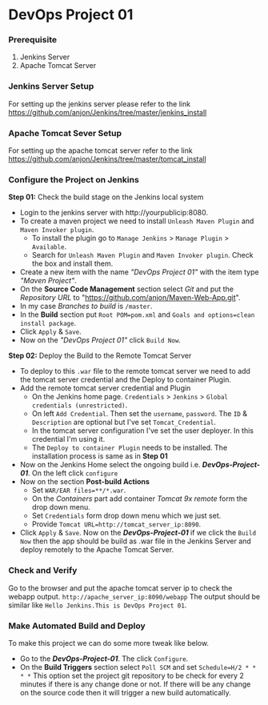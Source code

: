 # DevOps Project 01

### Prerequisite
1. Jenkins Server
2. Apache Tomcat Server

### Jenkins Server Setup
For setting up the jenkins server please refer to the link https://github.com/anjon/Jenkins/tree/master/jenkins_install

### Apache Tomcat Sever Setup
For setting up the apache tomcat server refer to the link https://github.com/anjon/Jenkins/tree/master/tomcat_install

### Configure the Project on Jenkins
**Step 01:** Check the build stage on the Jenkins local system
- Login to the jenkins server with http://yourpublicip:8080.
- To create a maven project we need to install `Unleash Maven Plugin` and `Maven Invoker plugin`.
  - To install the plugin go to `Manage Jenkins` > `Manage Plugin` > `Available`. 
  - Search for `Unleash Maven Plugin` and `Maven Invoker plugin`. Check the box and install them.
- Create a new item with the name *"DevOps Project 01"* with the item type *"Maven Project"*.
- On the **Source Code Management** section select *Git* and put the *Repository URL* to "https://github.com/anjon/Maven-Web-App.git".
- In my case *Branches to build* is `/master`.
- In the **Build** section put `Root POM=pom.xml` and `Goals and options=clean install package`.
- Click `Apply` & `Save`.
- Now on the *"DevOps Project 01"* click `Build Now`.

**Step 02:** Deploy the Build to the Remote Tomcat Server
- To deploy to this `.war` file to the remote tomcat server we need to add the tomcat server credential and the Deploy to container Plugin.
- Add the remote tomcat server credential and Plugin
  - On the Jenkins home page. `Credentials` > `Jenkins` > `Global credentials (unrestricted)`.
  - On left `Add Credential`. Then set the `username`, `password`. The `ID` & `Description` are optional but I've set `Tomcat_Credential`.
  - In the tomcat server configuration I've set the user deployer. In this credential I'm using it.
  - The `Deploy to container Plugin` needs to be installed. The installation process is same as in **Step 01**
- Now on the Jenkins Home select the ongoing build i.e. ***DevOps-Project-01***. On the left click `configure`
- Now on the section **Post-build Actions** 
  - Set `WAR/EAR files=**/*.war`. 
  - On the *Containers* part add container *Tomcat 9x remote* form the drop down menu.
  - Set `Credentials` form drop down menu which we just set.
  - Provide `Tomcat URL=http://tomcat_server_ip:8090`. 
- Click `Apply` & `Save`. 
Now on the ***DevOps-Project-01*** if we click the `Build Now` then the app should be build as .war file in the Jenkins Server and deploy remotely to the Apache Tomcat Server. 

### Check and Verify
Go to the browser and put the apache tomcat server ip to check the webapp output. 
`http://apache_server_ip:8090/webapp`
The output should be similar like 
`Hello Jenkins.This is DevOps Project 01`.

### Make Automated Build and Deploy
To make this project we can do some more tweak like below. 
- Go to the ***DevOps-Project-01***. The click `Configure`. 
- On the **Build Triggers** section select `Poll SCM` and set `Schedule=H/2 * * * *`
This option set the project git repository to be check for every 2 minutes if there is any change done or not. If there will be any change on the source code then it will trigger a new build automatically. 

